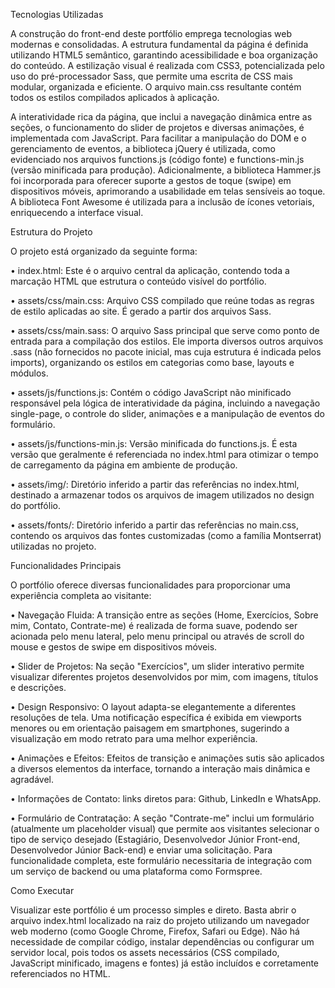 
Tecnologias Utilizadas

A construção do front-end deste portfólio emprega tecnologias web modernas e consolidadas. A estrutura fundamental da página é definida utilizando HTML5 semântico, garantindo acessibilidade e boa organização do conteúdo. A estilização visual é realizada com CSS3, potencializada pelo uso do pré-processador Sass, que permite uma escrita de CSS mais modular, organizada e eficiente. O arquivo main.css resultante contém todos os estilos compilados aplicados à aplicação.

A interatividade rica da página, que inclui a navegação dinâmica entre as seções, o funcionamento do slider de projetos e diversas animações, é implementada com JavaScript. Para facilitar a manipulação do DOM e o gerenciamento de eventos, a biblioteca jQuery é utilizada, como evidenciado nos arquivos functions.js (código fonte) e functions-min.js (versão minificada para produção). Adicionalmente, a biblioteca Hammer.js foi incorporada para oferecer suporte a gestos de toque (swipe) em dispositivos móveis, aprimorando a usabilidade em telas sensíveis ao toque. A biblioteca Font Awesome é utilizada para a inclusão de ícones vetoriais, enriquecendo a interface visual.

Estrutura do Projeto

O projeto está organizado da seguinte forma:

•
index.html: Este é o arquivo central da aplicação, contendo toda a marcação HTML que estrutura o conteúdo visível do portfólio.

•
assets/css/main.css: Arquivo CSS compilado que reúne todas as regras de estilo aplicadas ao site. É gerado a partir dos arquivos Sass.

•
assets/css/main.sass: O arquivo Sass principal que serve como ponto de entrada para a compilação dos estilos. Ele importa diversos outros arquivos .sass (não fornecidos no pacote inicial, mas cuja estrutura é indicada pelos imports), organizando os estilos em categorias como base, layouts e módulos.

•
assets/js/functions.js: Contém o código JavaScript não minificado responsável pela lógica de interatividade da página, incluindo a navegação single-page, o controle do slider, animações e a manipulação de eventos do formulário.

•
assets/js/functions-min.js: Versão minificada do functions.js. É esta versão que geralmente é referenciada no index.html para otimizar o tempo de carregamento da página em ambiente de produção.

•
assets/img/: Diretório inferido a partir das referências no index.html, destinado a armazenar todos os arquivos de imagem utilizados no design do portfólio.

•
assets/fonts/: Diretório inferido a partir das referências no main.css, contendo os arquivos das fontes customizadas (como a família Montserrat) utilizadas no projeto.

Funcionalidades Principais

O portfólio oferece diversas funcionalidades para proporcionar uma experiência completa ao visitante:

•
Navegação Fluida: A transição entre as seções (Home, Exercícios, Sobre mim, Contato, Contrate-me) é realizada de forma suave, podendo ser acionada pelo menu lateral, pelo menu principal ou através de scroll do mouse e gestos de swipe em dispositivos móveis.

•
Slider de Projetos: Na seção "Exercícios", um slider interativo permite visualizar diferentes projetos desenvolvidos por mim, com imagens, títulos e descrições.

•
Design Responsivo: O layout adapta-se elegantemente a diferentes resoluções de tela. Uma notificação específica é exibida em viewports menores ou em orientação paisagem em smartphones, sugerindo a visualização em modo retrato para uma melhor experiência.

•
Animações e Efeitos: Efeitos de transição e animações sutis são aplicados a diversos elementos da interface, tornando a interação mais dinâmica e agradável.

•
Informações de Contato: links diretos para: Github, LinkedIn e WhatsApp.

•
Formulário de Contratação: A seção "Contrate-me" inclui um formulário (atualmente um placeholder visual) que permite aos visitantes selecionar o tipo de serviço desejado (Estagiário, Desenvolvedor Júnior Front-end, Desenvolvedor Júnior Back-end) e enviar uma solicitação. Para funcionalidade completa, este formulário necessitaria de integração com um serviço de backend ou uma plataforma como Formspree.

Como Executar

Visualizar este portfólio é um processo simples e direto. Basta abrir o arquivo index.html localizado na raiz do projeto utilizando um navegador web moderno (como Google Chrome, Firefox, Safari ou Edge). Não há necessidade de compilar código, instalar dependências ou configurar um servidor local, pois todos os assets necessários (CSS compilado, JavaScript minificado, imagens e fontes) já estão incluídos e corretamente referenciados no HTML.

